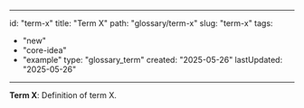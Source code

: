 
---
id: "term-x"
title: "Term X"
path: "glossary/term-x"
slug: "term-x"
tags:
  - "new"
  - "core-idea"
  - "example"
type: "glossary_term"
created: "2025-05-26"
lastUpdated: "2025-05-26"
---

**Term X**: Definition of term X.
